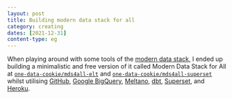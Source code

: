 ```yaml
---
layout: post
title: Building modern data stack for all
category: creating
dates: [2021-12-31]
content-type: eg
---
```


When playing around with some tools of the [modern data stack](https://blog.getdbt.com/future-of-the-modern-data-stack/), I ended up building a minimalistic and free version of it called Modern Data Stack for All at [`one-data-cookie/mds4all-elt`](https://github.com/one-data-cookie/mds4all-elt) and [`one-data-cookie/mds4all-superset`](https://github.com/one-data-cookie/mds4all-superset) whilst utilising [GitHub](https://github.com/), [Google BigQuery](https://cloud.google.com/bigquery/), [Meltano](https://meltano.com/), [dbt](https://www.getdbt.com/), [Superset](https://superset.apache.org/), and [Heroku](https://dashboard.heroku.com/).

